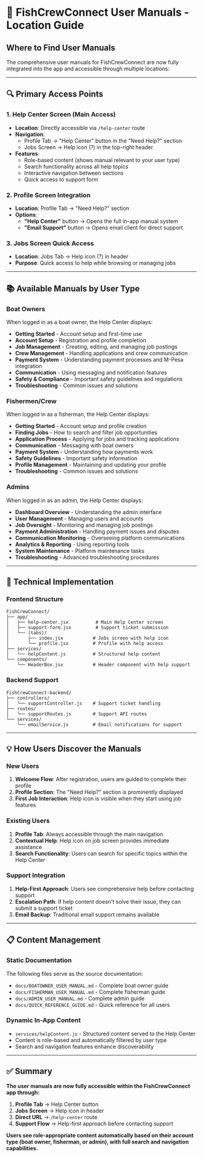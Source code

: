 # 📍 FishCrewConnect User Manuals - Location Guide

## Where to Find User Manuals

The comprehensive user manuals for FishCrewConnect are now fully integrated into the app and accessible through multiple locations:

---

## 🔍 **Primary Access Points**

### 1. **Help Center Screen** (Main Access)
- **Location**: Directly accessible via `/help-center` route
- **Navigation**: 
  - Profile Tab → "Help Center" button in the "Need Help?" section
  - Jobs Screen → Help icon (?) in the top-right header
- **Features**:
  - Role-based content (shows manual relevant to your user type)
  - Search functionality across all help topics
  - Interactive navigation between sections
  - Quick access to support form

### 2. **Profile Screen Integration**
- **Location**: Profile Tab → "Need Help?" section
- **Options**:
  - **"Help Center"** button → Opens the full in-app manual system
  - **"Email Support"** button → Opens email client for direct support

### 3. **Jobs Screen Quick Access**
- **Location**: Jobs Tab → Help icon (?) in header
- **Purpose**: Quick access to help while browsing or managing jobs

---

## 📚 **Available Manuals by User Type**

### **Boat Owners**
When logged in as a boat owner, the Help Center displays:
- **Getting Started** - Account setup and first-time use
- **Account Setup** - Registration and profile completion
- **Job Management** - Creating, editing, and managing job postings
- **Crew Management** - Handling applications and crew communication
- **Payment System** - Understanding payment processes and M-Pesa integration
- **Communication** - Using messaging and notification features
- **Safety & Compliance** - Important safety guidelines and regulations
- **Troubleshooting** - Common issues and solutions

### **Fishermen/Crew**
When logged in as a fisherman, the Help Center displays:
- **Getting Started** - Account setup and profile creation
- **Finding Jobs** - How to search and filter job opportunities
- **Application Process** - Applying for jobs and tracking applications
- **Communication** - Messaging with boat owners
- **Payment System** - Understanding how payments work
- **Safety Guidelines** - Important safety information
- **Profile Management** - Maintaining and updating your profile
- **Troubleshooting** - Common issues and solutions

### **Admins**
When logged in as an admin, the Help Center displays:
- **Dashboard Overview** - Understanding the admin interface
- **User Management** - Managing users and accounts
- **Job Oversight** - Monitoring and managing job postings
- **Payment Administration** - Handling payment issues and disputes
- **Communication Monitoring** - Overseeing platform communications
- **Analytics & Reporting** - Using reporting tools
- **System Maintenance** - Platform maintenance tasks
- **Troubleshooting** - Advanced troubleshooting procedures

---

## 🔧 **Technical Implementation**

### **Frontend Structure**
```
FishCrewConnect/
├── app/
│   ├── help-center.jsx          # Main Help Center screen
│   ├── support-form.jsx         # Support ticket submission
│   └── (tabs)/
│       ├── index.jsx           # Jobs screen with help icon
│       └── profile.jsx         # Profile with help access
├── services/
│   └── helpContent.js          # Structured help content
└── components/
    └── HeaderBox.jsx           # Header component with help support
```

### **Backend Support**
```
FishCrewConnect-backend/
├── controllers/
│   └── supportController.js    # Support ticket handling
├── routes/
│   └── supportRoutes.js        # Support API routes
└── services/
    └── emailService.js         # Email notifications for support
```

---

## 💡 **How Users Discover the Manuals**

### **New Users**
1. **Welcome Flow**: After registration, users are guided to complete their profile
2. **Profile Section**: The "Need Help?" section is prominently displayed
3. **First Job Interaction**: Help icon is visible when they start using job features

### **Existing Users**
1. **Profile Tab**: Always accessible through the main navigation
2. **Contextual Help**: Help icon on job screen provides immediate assistance
3. **Search Functionality**: Users can search for specific topics within the Help Center

### **Support Integration**
1. **Help-First Approach**: Users see comprehensive help before contacting support
2. **Escalation Path**: If help content doesn't solve their issue, they can submit a support ticket
3. **Email Backup**: Traditional email support remains available

---

## 📋 **Content Management**

### **Static Documentation**
The following files serve as the source documentation:
- `docs/BOATOWNER_USER_MANUAL.md` - Complete boat owner guide
- `docs/FISHERMAN_USER_MANUAL.md` - Complete fisherman guide  
- `docs/ADMIN_USER_MANUAL.md` - Complete admin guide
- `docs/QUICK_REFERENCE_GUIDE.md` - Quick reference for all users

### **Dynamic In-App Content**
- `services/helpContent.js` - Structured content served to the Help Center
- Content is role-based and automatically filtered by user type
- Search and navigation features enhance discoverability

---

## ✅ **Summary**

**The user manuals are now fully accessible within the FishCrewConnect app through:**

1. **Profile Tab** → Help Center button
2. **Jobs Screen** → Help icon in header  
3. **Direct URL** → `/help-center` route
4. **Support Flow** → Help-first approach before contacting support

**Users see role-appropriate content automatically based on their account type (boat owner, fisherman, or admin), with full search and navigation capabilities.**
